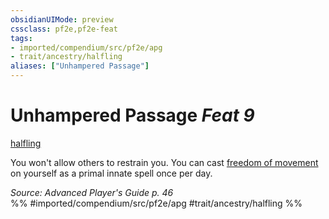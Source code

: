 ```yaml
---
obsidianUIMode: preview
cssclass: pf2e,pf2e-feat
tags:
- imported/compendium/src/pf2e/apg
- trait/ancestry/halfling
aliases: ["Unhampered Passage"]
---
```

# Unhampered Passage  *Feat 9*  
[halfling](halfling.md)  


You won't allow others to restrain you. You can cast [freedom of movement](../spells/freedom-of-movement.md) on yourself as a primal innate spell once per day.

*Source: Advanced Player's Guide p. 46*  
%% #imported/compendium/src/pf2e/apg #trait/ancestry/halfling %%